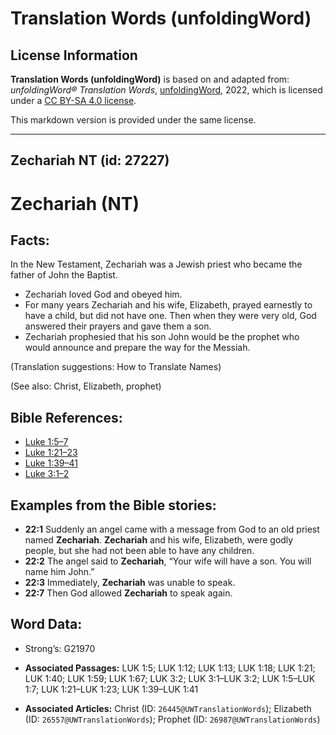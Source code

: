 # Translation Words (unfoldingWord)

## License Information

**Translation Words (unfoldingWord)** is based on and adapted from: _unfoldingWord® Translation Words_, [unfoldingWord](https://unfoldingword.org/utw), 2022, which is licensed under a [CC BY-SA 4.0 license](https://creativecommons.org/licenses/by-sa/4.0/legalcode.en).

This markdown version is provided under the same license.



--------------------------------

## Zechariah NT (id: 27227)

Zechariah (NT)
==============

Facts:
------

In the New Testament, Zechariah was a Jewish priest who became the father of John the Baptist.

* Zechariah loved God and obeyed him.
* For many years Zechariah and his wife, Elizabeth, prayed earnestly to have a child, but did not have one. Then when they were very old, God answered their prayers and gave them a son.
* Zechariah prophesied that his son John would be the prophet who would announce and prepare the way for the Messiah.

(Translation suggestions: How to Translate Names)

(See also: Christ, Elizabeth, prophet)

Bible References:
-----------------

* [Luke 1:5–7](https://ref.ly/Luke1:5-Luke1:7)
* [Luke 1:21–23](https://ref.ly/Luke1:21-Luke1:23)
* [Luke 1:39–41](https://ref.ly/Luke1:39-Luke1:41)
* [Luke 3:1–2](https://ref.ly/Luke3:1-Luke3:2)

Examples from the Bible stories:
--------------------------------

* **22:1** Suddenly an angel came with a message from God to an old priest named **Zechariah**. **Zechariah** and his wife, Elizabeth, were godly people, but she had not been able to have any children.
* **22:2** The angel said to **Zechariah**, “Your wife will have a son. You will name him John.”
* **22:3** Immediately, **Zechariah** was unable to speak.
* **22:7** Then God allowed **Zechariah** to speak again.

Word Data:
----------

* Strong’s: G21970

* **Associated Passages:** LUK 1:5; LUK 1:12; LUK 1:13; LUK 1:18; LUK 1:21; LUK 1:40; LUK 1:59; LUK 1:67; LUK 3:2; LUK 3:1–LUK 3:2; LUK 1:5–LUK 1:7; LUK 1:21–LUK 1:23; LUK 1:39–LUK 1:41
* **Associated Articles:** Christ (ID: `26445@UWTranslationWords`); Elizabeth (ID: `26557@UWTranslationWords`); Prophet (ID: `26987@UWTranslationWords`)

